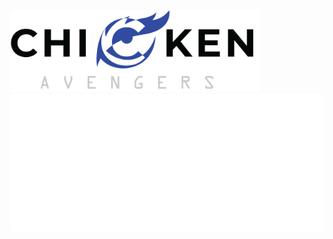 <img width = "400" src="https://github.com/Stellarhold170NT/Stellarhold170NT/blob/main/Asset%2013%403x.png">
<img src="https://github.com/Stellarhold170NT/Stellarhold170NT/blob/main/github-metrics.svg">
